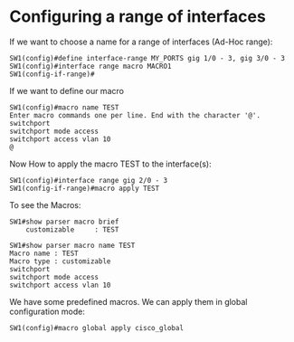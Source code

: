 # Configuring a range of interfaces
If we want to choose a name for a range of interfaces (Ad-Hoc range):
```
SW1(config)#define interface-range MY_PORTS gig 1/0 - 3, gig 3/0 - 3
SW1(config)#interface range macro MACRO1
SW1(config-if-range)#
```

If we want to define our macro
```
SW1(config)#macro name TEST
Enter macro commands one per line. End with the character '@'.
switchport
switchport mode access
switchport access vlan 10
@
```

Now How to apply the macro TEST to the interface(s):
```
SW1(config)#interface range gig 2/0 - 3
SW1(config-if-range)#macro apply TEST
```
To see the Macros:
```
SW1#show parser macro brief 
    customizable     : TEST
```
```
SW1#show parser macro name TEST
Macro name : TEST
Macro type : customizable
switchport
switchport mode access
switchport access vlan 10
```
We have some predefined macros. We can apply them in global configuration mode:
```
SW1(config)#macro global apply cisco_global
```